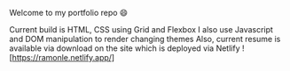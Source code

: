 Welcome to my portfolio repo 😄

Current build is HTML, CSS using Grid and Flexbox
I also use Javascript and DOM manipulation to render changing themes
Also, current resume is available via download on the site which is deployed via Netlify 
![https://ramonle.netlify.app/]
